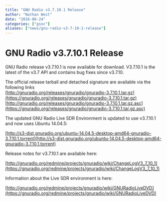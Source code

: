 ```yaml
---
title: "GNU Radio v3.7.10.1 Release"
author: "Nathan West"
date: "2016-08-24"
categories: ["gsoc"]
aliases: ["news/gnu-radio-v3-7-10-1-release"]
---
```


# GNU Radio v3.7.10.1 Release

GNU Radio release v3.7.10.1 is now available for download. V3.7.10.1 is the latest of the v3.7 API and contains bug fixes since v3.7.10.

The official release tarball and detached signature are available via the following links<br />
[http://gnuradio.org/releases/gnuradio/gnuradio-3.7.10.1.tar.gz](https://gnuradio.org/releases/gnuradio/gnuradio-3.7.10.1.tar.gz)<br />
[http://gnuradio.org/releases/gnuradio/gnuradio-3.7.10.1.tar.gz.asc](https://gnuradio.org/releases/gnuradio/gnuradio-3.7.10.1.tar.gz.asc)

The updated GNU Radio Live SDR Environment is updated to use v3.7.10.1 and now uses Ubuntu 14.04.5:

[http://s3-dist.gnuradio.org/ubuntu-14.04.5-desktop-amd64-gnuradio-3.7.10.1.torrent](http://s3-dist.gnuradio.org/ubuntu-14.04.5-desktop-amd64-gnuradio-3.7.10.1.torrent)

Release notes for v3.7.10.1 are available here:

[http://gnuradio.org/redmine/projects/gnuradio/wiki/ChangeLogV3_7_10_1](https://gnuradio.org/redmine/projects/gnuradio/wiki/ChangeLogV3_7_10_1)

Information about the Live SDR environment is here:

[http://gnuradio.org/redmine/projects/gnuradio/wiki/GNURadioLiveDVD](https://gnuradio.org/redmine/projects/gnuradio/wiki/GNURadioLiveDVD)
